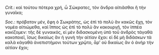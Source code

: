 

*Crit.*: καὶ τούτου πότερα χρή, ὦ Σώκρατες, τὸν ἄνδρα αἰτιᾶσθαι ἢ τὴν γυναῖκα;



*Soc.*: πρόβατον μέν, ἔφη ὁ Σωκράτης, ὡς ἐπὶ τὸ πολὺ ἂν κακῶς ἔχῃ, τὸν νομέα αἰτιώμεθα, καὶ ἵππος ὡς ἐπὶ τὸ πολὺ ἂν κακουργῇ, τὸν ἱππέα κακίζομεν: τῆς δὲ γυναικός, εἰ μὲν διδασκομένη ὑπὸ τοῦ ἀνδρὸς τἀγαθὰ κακοποιεῖ, ἴσως δικαίως ἂν ἡ γυνὴ τὴν αἰτίαν ἔχοι: εἰ δὲ μὴ διδάσκων τὰ καλὰ κἀγαθὰ ἀνεπιστήμονι τούτων χρῷτο, ἆρ' οὐ δικαίως ἂν ὁ ἀνὴρ τὴν αἰτίαν ἔχοι;